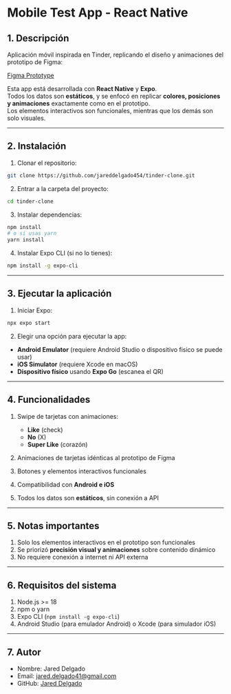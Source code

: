 # Mobile Test App - React Native

## 1. Descripción
Aplicación móvil inspirada en Tinder, replicando el diseño y animaciones del prototipo de Figma:

[Figma Prototype](https://www.figma.com/proto/VvIhHkdGfLYjEkU5y7s5CJ/Mobile-Test-App?node-id=1240-213&t=2In4vS3XEw8E8v5b-0&scaling=scale-down&content-scaling=fixed&page-id=0%3A1&starting-point-node-id=1240%3A71)

Esta app está desarrollada con **React Native** y **Expo**.  
Todos los datos son **estáticos**, y se enfocó en replicar **colores, posiciones y animaciones** exactamente como en el prototipo.  
Los elementos interactivos son funcionales, mientras que los demás son solo visuales.

---

## 2. Instalación

1. Clonar el repositorio:

```bash
git clone https://github.com/jareddelgado454/tinder-clone.git
```

2. Entrar a la carpeta del proyecto:

```bash
cd tinder-clone
```

3. Instalar dependencias:

```bash
npm install
# o si usas yarn
yarn install
```

4. Instalar Expo CLI (si no lo tienes):

```bash
npm install -g expo-cli
```

---

## 3. Ejecutar la aplicación

1. Iniciar Expo:

```bash
npx expo start
```

2. Elegir una opción para ejecutar la app:

- **Android Emulator** (requiere Android Studio o dispositivo fisico se puede usar)  
- **iOS Simulator** (requiere Xcode en macOS)  
- **Dispositivo físico** usando **Expo Go** (escanea el QR)

---

## 4. Funcionalidades

1. Swipe de tarjetas con animaciones:  
   - **Like** (check)  
   - **No** (X)  
   - **Super Like** (corazón)

2. Animaciones de tarjetas idénticas al prototipo de Figma  
3. Botones y elementos interactivos funcionales  
4. Compatibilidad con **Android e iOS**  
5. Todos los datos son **estáticos**, sin conexión a API

---

## 5. Notas importantes

1. Solo los elementos interactivos en el prototipo son funcionales  
2. Se priorizó **precisión visual y animaciones** sobre contenido dinámico  
3. No requiere conexión a internet ni API externa  

---

## 6. Requisitos del sistema

1. Node.js >= 18  
2. npm o yarn  
3. Expo CLI (`npm install -g expo-cli`)  
4. Android Studio (para emulador Android) o Xcode (para simulador iOS)

---

## 7. Autor

- Nombre: Jared Delgado  
- Email: jared.delgado41@gmail.com  
- GitHub: [Jared Delgado](https://github.com/jareddelgado454)

